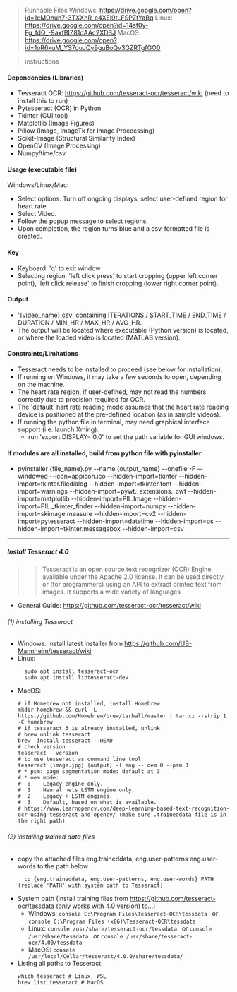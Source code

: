 > Runnable Files 
Windows: https://drive.google.com/open?id=1cMOnuh7-3TXXnR_e4XEl9tLFSPZtYaBq
Linux: https://drive.google.com/open?id=14sf0y-Fg_fdQ_-9axfBIZ81dAAc2XDSJ
MacOS: https://drive.google.com/open?id=1oR6kuM_YS7ouJQy9guBoQv3GZRTgfGO0

> instructions
#### Dependencies (Libraries)
- Tesseract OCR: https://github.com/tesseract-ocr/tesseract/wiki (need to install this to run)
- Pytesseract (OCR) in Python
- Tkinter (GUI tool)
- Matplotlib (Image Figures)
- Pillow (Image, ImageTk for Image Procecssing)
- Scikit-Image (Structural Similarity Index)
- OpenCV (Image Processing)
- Numpy/time/csv

#### Usage (executable file)
Windows/Linux/Mac:
- Select options: Turn off ongoing displays, select user-defined region for heart rate.
- Select Video.
- Follow the popup message to select regions.
- Upon completion, the region turns blue and a csv-formatted file is created.

#### Key
- Keyboard: 'q' to exit window
- Selecting  region: 'left click press' to start cropping (upper left corner point), 'left click release' to finish cropping (lower right corner point).

#### Output
- '{video_name}.csv' containing ITERATIONS / START_TIME / END_TIME / DURATION / MIN_HR / MAX_HR / AVG_HR.
- The output will be located where executable (Python version) is located, or where the loaded video is located (MATLAB version).

#### Constraints/Limitations
- Tesseract needs to be installed to proceed (see below for installation).
- If running on Windows, it may take a few seconds to open, depending on the machine.
- The heart rate region, if user-defined, may not read the numbers correctly due to precision required for OCR.
- The 'default' hart rate reading mode assumes that the heart rate reading device is positioned at the pre-defined location (as in sample videos).
- If running the python file in terminal, may need graphical interface support (i.e. launch Xming).
  - run 'export DISPLAY=:0.0' to set the path variable for GUI windows.

#### If modules are all installed, build from python file with pyinstaller
- pyinstaller {file_name}.py --name {output_name} --onefile -F --windowed --icon=appicon.ico --hidden-import=tkinter --hidden-import=tkinter.filedialog --hidden-import=tkinter.font --hidden-import=warnings --hidden-import=pywt._extensions._cwt --hidden-import=matplotlib --hidden-import=PIL.Image --hidden-import=PIL._tkinter_finder --hidden-import=numpy --hidden-import=skimage.measure --hidden-import=cv2 --hidden-import=pytesseract --hidden-import=datetime --hidden-import=os --hidden-import=tkinter.messagebox --hidden-import=csv

---
##### Install Tesseract 4.0
>>Tesseract is an open source text recognizer (OCR) Engine, available under the Apache 2.0 license. It can be used directly, or (for programmers) using an API to extract printed text from images. It supports a wide variety of languages

- General Guide: https://github.com/tesseract-ocr/tesseract/wiki

###### (1) installing Tesseract
- Windows: install latest installer from https://github.com/UB-Mannheim/tesseract/wiki
- Linux: 
  ```shell
    sudo apt install tesseract-ocr
    sudo apt install libtesseract-dev
  ```
- MacOS:
    ```shell
    # if Homebrew not installed, install Homebrew
    mkdir homebrew && curl -L https://github.com/Homebrew/brew/tarball/master | tar xz --strip 1 -C homebrew
    # if tesseract 3 is already installed, unlink
    # brew unlink tesseract
    brew  install tesseract --HEAD
    # check version
    tesseract --version
    # to use tesseract as command line tool
    tesseract {image.jpg} {output} -l eng -- oem 0 --psm 3
    # * psm: page segmentation mode: default at 3
    # * oem mode:
    #  0    Legacy engine only.
    #  1    Neural nets LSTM engine only.
    #  2    Legacy + LSTM engines.
    #  3    Default, based on what is available.
    # https://www.learnopencv.com/deep-learning-based-text-recognition-ocr-using-tesseract-and-opencv/ (make sure .traineddata file is in the right path)
    ```

###### (2) installing trained data files
- copy the attached files eng.traineddata, eng.user-patterns eng.user-words to the path below
  ```script
    cp {eng.traineddata, eng.user-patterns, eng.user-words} PATH  (replace 'PATH' with system path to Tesseract)
  ```
- System path (Install training files from https://github.com/tesseract-ocr/tessdata (only works with 4.0 version) to...)
  - Windows: 
  ```console C:\Program Files\Tesseract-OCR\tessdata ``` or ```console C:\Program Files (x86)\Tesseract-OCR\tessdata ```
  - Linux:
  ```console /usr/share/tesseract-ocr/tessdata ``` or ```console /usr/share/tessdata ``` or ```console /usr/share/tesseract-ocr/4.00/tessdata ```
  - MacOS:
  ```console /usr/local/Cellar/tesseract/4.0.0/share/tessdata/ ```
- Listing all paths to Tesseract:
  ```script
  which tesseract # Linux, WSL
  brew list tesseract # MacOS
  ```
